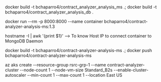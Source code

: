 docker build -t bchaparro4/contract_analyzer_analysis_ms .; docker build -t bchaparro4/contract_analyzer_analysis_db .

docker run --rm -p 8000:8000 --name container bchaparro4/contract-analyzer-analysis-ms:1.3

hostname -I | awk '{print $1}' --> To know Host IP to connect container to MongoDB Daemon

docker build -t bchaparro4/contract-analyzer-analysis-ms .; docker push bchaparro4/contract-analyzer-analysis-ms

az aks create     --resource-group rsrc-grp-1     --name contract-analyzer-cluster     --node-count 1     --node-vm-size Standard_B2s     --enable-cluster-autoscaler     --min-count 1     --max-count 1     --location East US